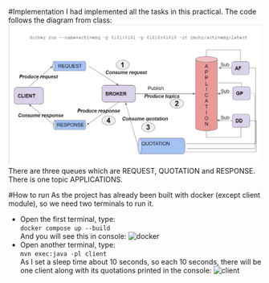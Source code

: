 #Implementation
I had implemented all the tasks in this practical.
The code follows the diagram from class:
![flow](flow.png)  
There are three queues which are REQUEST, QUOTATION and RESPONSE.
There is one topic APPLICATIONS.

#How to run
As the project has already been built with docker (except client module), so we need two terminals to run it.

- Open the first terminal, type:  
```docker compose up --build```  
And you will see this in console:
![docker](docker.png)  
- Open another terminal, type:  
```mvn exec:java -pl client```  
As I set a sleep time about 10 seconds, so each 10 seconds, there will be one client along with its quotations printed in the console:
![client](client.png)
